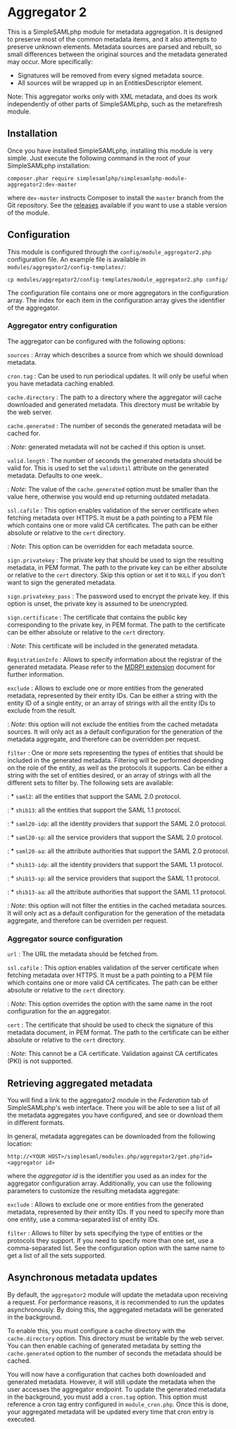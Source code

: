 Aggregator 2
============

This is a SimpleSAMLphp module for metadata aggregation. It is designed to preserve most of the common
metadata items, and it also attempts to preserve unknown elements. Metadata sources are parsed and rebuilt,
so small differences between the original sources and the metadata generated may occur. More specifically:

* Signatures will be removed from every signed metadata source.
* All sources will be wrapped up in an EntitiesDescriptor element.

Note: This aggregator works only with XML metadata, and does its work independently of other parts of
SimpleSAMLphp, such as the metarefresh module.

Installation
------------

Once you have installed SimpleSAMLphp, installing this module is very simple. Just execute the following
command in the root of your SimpleSAMLphp installation:

```
composer.phar require simplesamlphp/simplesamlphp-module-aggregator2:dev-master
```

where `dev-master` instructs Composer to install the `master` branch from the Git repository. See the
[releases](https://github.com/simplesamlphp/simplesamlphp-module-aggregator2/releases) available if you
want to use a stable version of the module.

Configuration
-------------

This module is configured through the `config/module_aggregator2.php` configuration file.
An example file is available in `modules/aggregator2/config-templates/`:

    cp modules/aggregator2/config-templates/module_aggregator2.php config/

The configuration file contains one or more aggregators in the configuration array.
The index for each item in the configuration array gives the identifier of the aggregator.


### Aggregator entry configuration

The aggregator can be configured with the following options:

`sources`
:   Array which describes a source from which we should download metadata.

`cron.tag`
:   Can be used to run periodical updates. It will only be useful when you have metadata caching enabled.

`cache.directory`
:   The path to a directory where the aggregator will cache downloaded and generated metadata.
    This directory must be writable by the web server.

`cache.generated`
:   The number of seconds the generated metadata will be cached for.

:    *Note*: generated metadata will not be cached if this option is unset.

`valid.length`
:   The number of seconds the generated metadata should be valid for.
    This is used to set the `validUntil` attribute on the generated metadata.
    Defaults to one week..

:   *Note*: The value of the `cache.generated` option must be smaller than the value here, otherwise you would end up
    returning outdated metadata.

`ssl.cafile`
:   This option enables validation of the server certificate when fetching metadata over HTTPS. It must be a path
    pointing to a PEM file which contains one or more valid CA certificates. The path can be either absolute or
    relative to the `cert` directory.

:   *Note*: This option can be overridden for each metadata source.

`sign.privatekey`
:   The private key that should be used to sign the resulting metadata, in PEM format. The path to the private key can
    be either absolute or relative to the `cert` directory. Skip this option or set it to `NULL` if you don't want to
    sign the generated metadata.

`sign.privatekey_pass`
:   The password used to encrypt the private key. If this option is unset, the private key is assumed to be unencrypted.

`sign.certificate`
:   The certificate that contains the public key corresponding to the private key, in PEM format. The path to the
    certificate can be either absolute or relative to the `cert` directory.

:   *Note*: This certificate will be included in the generated metadata.

`RegistrationInfo`
:   Allows to specify information about the registrar of the generated metadata. Please refer to the
    [MDRPI extension](./simplesamlphp-metadata-extensions-rpi) document for further information.

`exclude`
:   Allows to exclude one or more entities from the generated metadata, represented by their entity IDs. Can be either
    a string with the entity ID of a single entity, or an array of strings with all the entity IDs to exclude from
    the result.

:   *Note*: this option will not exclude the entities from the cached metadata sources. It will only act as a default
    configuration for the generation of the metadata aggregate, and therefore can be overridden per request.

`filter`
:   One or more sets representing the types of entities that should be included in the generated metadata. Filtering
    will be performed depending on the role of the entity, as well as the protocols it supports. Can be either a string
    with the set of entities desired, or an array of strings with all the different sets to filter by. The following
    sets are available:

: * `saml2`: all the entities that support the SAML 2.0 protocol.

: * `shib13`: all the entities that support the SAML 1.1 protocol.

: * `saml20-idp`: all the identity providers that support the SAML 2.0 protocol.

: * `saml20-sp`: all the service providers that support the SAML 2.0 protocol.

: * `saml20-aa`: all the attribute authorities that support the SAML 2.0 protocol.

: * `shib13-idp`: all the identity providers that support the SAML 1.1 protocol.

: * `shib13-sp`: all the service providers that support the SAML 1.1 protocol.

: * `shib13-aa`: all the attribute authorities that support the SAML 1.1 protocol.

:   *Note*: this option will not filter the entities in the cached metadata sources. It will only act as a default
    configuration for the generation of the metadata aggregate, and therefore can be overriden per request.


### Aggregator source configuration

`url`
:   The URL the metadata should be fetched from.

`ssl.cafile`
:   This option enables validation of the server certificate when fetching metadata over HTTPS. It must be a path
    pointing to a PEM file which contains one or more valid CA certificates. The path can be either absolute or
    relative to the `cert` directory.

:   *Note*: This option overrides the option with the same name in the root configuration for the an aggregator.

`cert`
:   The certificate that should be used to check the signature of this metadata document, in PEM format. The path to
    the certificate can be either absolute or relative to the `cert` directory.

:   *Note*: This cannot be a CA certificate. Validation against CA certificates (PKI) is not supported.


Retrieving aggregated metadata
------------------------------

You will find a link to the aggregator2 module in the *Federation* tab of SimpleSAMLphp's web interface. There you will
be able to see a list of all the metadata aggregates you have configured, and see or download them in different
formats.

In general, metadata aggregates can be downloaded from the following location:

    http://<YOUR HOST>/simplesaml/modules.php/aggregator2/get.php?id=<aggregator id>

where the *aggregator id* is the identifier you used as an index for the aggregator configuration array. Additionally,
you can use the following parameters to customize the resulting metadata aggregate:

`exclude`
:   Allows to exclude one or more entities from the generated metadata, represented by their entity IDs. If you need to
    specify more than one entity, use a comma-separated list of entity IDs.

`filter`
:   Allows to filter by sets specifying the type of entities or the protocols they support. If you need to specify more
    than one set, use a comma-separated list. See the configuration option with the same name to get a list of all
    the sets supported.


Asynchronous metadata updates
-----------------------------

By default, the `aggregator2` module will update the metadata upon receiving a request. For performance reasons, it is
recommended to run the updates asynchronously. By doing this, the aggregated metadata will be generated in the
background.

To enable this, you must configure a cache directory with the `cache.directory` option. This directory must be writable
by the web server. You can then enable caching of generated metadata by setting the `cache.generated` option to the
number of seconds the metadata should be cached.

You will now have a configuration that caches both downloaded and generated metadata. However, it will still update the
metadata when the user accesses the aggregator endpoint. To update the generated metadata in the background, you must
add a `cron.tag` option. This option must reference a cron tag entry configured in `module_cron.php`. Once this is
done, your aggregated metadata will be updated every time that cron entry is executed.

